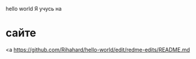hello world 
Я учусь на  <h1>сайте </h1>
<a  https://github.com/Rihahard/hello-world/edit/redme-edits/README.md   </a>
